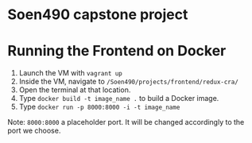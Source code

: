 # Soen490 capstone project

# Running the Frontend on Docker

1. Launch the VM with `vagrant up` 
2. Inside the VM, navigate to `/Soen490/projects/frontend/redux-cra/`
3. Open the terminal at that location.
4. Type `docker build -t image_name .` to build a Docker image. 
5. Type `docker run -p 8000:8000 -i -t image_name`

Note: `8000:8000` a placeholder port. It will be changed accordingly to the port we choose. 
